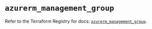 # `azurerm_management_group`

Refer to the Terraform Registry for docs: [`azurerm_management_group`](https://registry.terraform.io/providers/hashicorp/azurerm/3.104.2/docs/resources/management_group).
